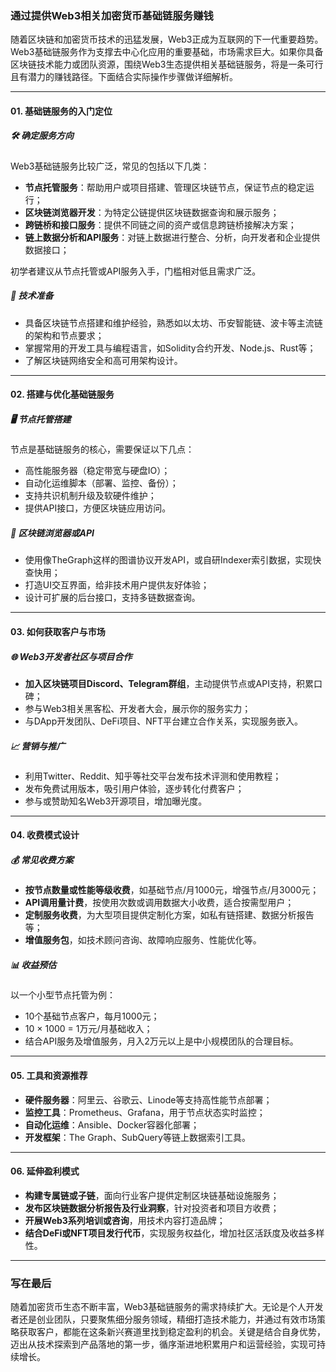 ### 通过提供Web3相关加密货币基础链服务赚钱

随着区块链和加密货币技术的迅猛发展，Web3正成为互联网的下一代重要趋势。Web3基础链服务作为支撑去中心化应用的重要基础，市场需求巨大。如果你具备区块链技术能力或团队资源，围绕Web3生态提供相关基础链服务，将是一条可行且有潜力的赚钱路径。下面结合实际操作步骤做详细解析。

***

#### 01. 基础链服务的入门定位
##### 🛠️ 确定服务方向
Web3基础链服务比较广泛，常见的包括以下几类：
- **节点托管服务**：帮助用户或项目搭建、管理区块链节点，保证节点的稳定运行；
- **区块链浏览器开发**：为特定公链提供区块链数据查询和展示服务；
- **跨链桥和接口服务**：提供不同链之间的资产或信息跨链桥接解决方案；
- **链上数据分析和API服务**：对链上数据进行整合、分析，向开发者和企业提供数据接口；

初学者建议从节点托管或API服务入手，门槛相对低且需求广泛。

##### 🚀 技术准备
- 具备区块链节点搭建和维护经验，熟悉如以太坊、币安智能链、波卡等主流链的架构和节点要求；
- 掌握常用的开发工具与编程语言，如Solidity合约开发、Node.js、Rust等；
- 了解区块链网络安全和高可用架构设计。

***

#### 02. 搭建与优化基础链服务
##### 🖥️ 节点托管搭建
节点是基础链服务的核心，需要保证以下几点：
- 高性能服务器（稳定带宽与硬盘IO）；
- 自动化运维脚本（部署、监控、备份）；
- 支持共识机制升级及软硬件维护；
- 提供API接口，方便区块链应用访问。

##### 🔎 区块链浏览器或API
- 使用像TheGraph这样的图谱协议开发API，或自研Indexer索引数据，实现快查快用；
- 打造UI交互界面，给非技术用户提供友好体验；
- 设计可扩展的后台接口，支持多链数据查询。

***

#### 03. 如何获取客户与市场
##### 🌐 Web3开发者社区与项目合作
- **加入区块链项目Discord、Telegram群组**，主动提供节点或API支持，积累口碑；
- 参与Web3相关黑客松、开发者大会，展示你的服务实力；
- 与DApp开发团队、DeFi项目、NFT平台建立合作关系，实现服务嵌入。

##### 📈 营销与推广
- 利用Twitter、Reddit、知乎等社交平台发布技术评测和使用教程；
- 发布免费试用版本，吸引用户体验，逐步转化付费客户；
- 参与或赞助知名Web3开源项目，增加曝光度。

***

#### 04. 收费模式设计
##### 💰 常见收费方案
- **按节点数量或性能等级收费**，如基础节点/月1000元，增强节点/月3000元；
- **API调用量计费**，按使用次数或调用数据大小收费，适合按需型用户；
- **定制服务收费**，为大型项目提供定制化方案，如私有链搭建、数据分析报告等；
- **增值服务包**，如技术顾问咨询、故障响应服务、性能优化等。

##### 📊 收益预估
以一个小型节点托管为例：
- 10个基础节点客户，每月1000元；
- 10 × 1000 = 1万元/月基础收入；
- 结合API服务及增值服务，月入2万元以上是中小规模团队的合理目标。

***

#### 05. 工具和资源推荐
- **硬件服务器**：阿里云、谷歌云、Linode等支持高性能节点部署；
- **监控工具**：Prometheus、Grafana，用于节点状态实时监控；
- **自动化运维**：Ansible、Docker容器化部署；
- **开发框架**：The Graph、SubQuery等链上数据索引工具。

***

#### 06. 延伸盈利模式
- **构建专属链或子链**，面向行业客户提供定制区块链基础设施服务；
- **发布区块链数据分析报告及行业洞察**，针对投资者和项目方收费；
- **开展Web3系列培训或咨询**，用技术内容打造品牌；
- **结合DeFi或NFT项目发行代币**，实现服务权益化，增加社区活跃度及收益多样性。

***

### 写在最后

随着加密货币生态不断丰富，Web3基础链服务的需求持续扩大。无论是个人开发者还是创业团队，只要聚焦细分服务领域，精细打造技术能力，并通过有效市场策略获取客户，都能在这条新兴赛道里找到稳定盈利的机会。关键是结合自身优势，迈出从技术探索到产品落地的第一步，循序渐进地积累用户和运营经验，实现可持续增长。